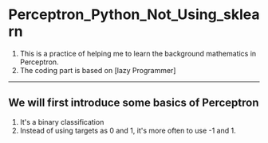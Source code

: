 # Perceptron_Python_Not_Using_sklearn
1. This is a practice of helping me to learn the background mathematics in Perceptron.
2. The coding part is based on [lazy Programmer]
***
## We will first introduce some basics of Perceptron
1. It's a binary classification
2. Instead of using targets as 0 and 1, it's more often to use -1 and 1.
